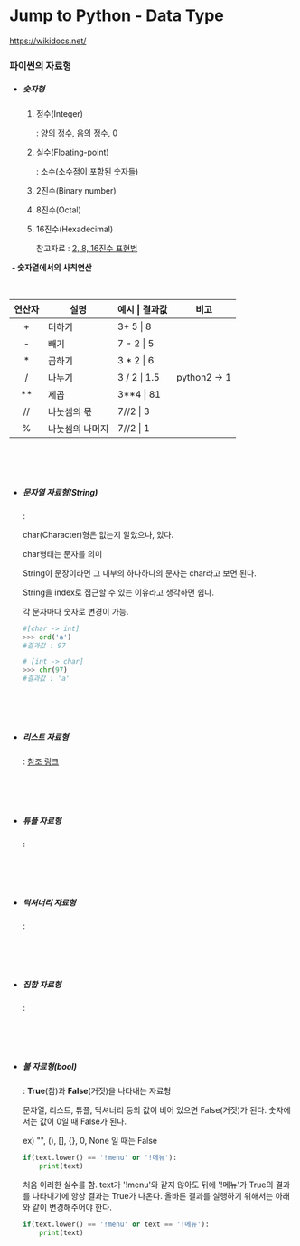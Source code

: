 # Jump to Python - Data Type

https://wikidocs.net/



### 파이썬의 자료형

- ##### 숫자형

  1. 정수(Integer)

     : 양의 정수, 음의 정수, 0

  2. 실수(Floating-point)

     : 소수(소수점이 포함된 숫자들)

  3. 2진수(Binary number)

  4. 8진수(Octal)

  5. 16진수(Hexadecimal)



     참고자료 : [2, 8, 16진수 표현법](https://github.com/TaeJuneJoung/TIL/blob/master/Python/Python200ProblemsForBeginners_1.md#%EC%A7%84%EC%88%98-%ED%91%9C%ED%98%84%EB%B2%95)



​		**- 숫자열에서의 사칙연산**

​		

| 연산자 | 설명            | 예시 \| 결과값 | 비고         |
| :----: | --------------- | -------------- | ------------ |
|   +    | 더하기          | 3+ 5 \| 8      |              |
|   -    | 빼기            | 7 - 2 \| 5     |              |
|   *    | 곱하기          | 3 * 2 \| 6     |              |
|   /    | 나누기          | 3 / 2 \| 1.5   | python2 -> 1 |
|   **   | 제곱            | 3**4 \| 81     |              |
|   //   | 나눗셈의 몫     | 7//2 \| 3      |              |
|   %    | 나눗셈의 나머지 | 7//2 \| 1      |              |

<br><br><br>



- ##### 문자열 자료형(String)

  : 

  char(Character)형은 없는지 알았으나, 있다.

  char형태는 문자를 의미

  String이 문장이라면 그 내부의 하나하나의 문자는 char라고 보면 된다.

  String을 index로 접근할 수 있는 이유라고 생각하면 쉽다.

  각 문자마다 숫자로 변경이 가능.

  ```python
  #[char -> int]
  >>> ord('a')
  #결과값 : 97
  
  # [int -> char]
  >>> chr(97)
  #결과값 : 'a'
  ```



  <br>

  <br>

  <br>

- ##### 리스트 자료형

  : [참조 링크](https://github.com/TaeJuneJoung/TIL/blob/master/Python/Dictionary.md)

  <br>

  <br>

  <br>

- ##### 튜플 자료형

  : 

  <br><br><br>

- ##### 딕셔너리 자료형

  : 

  <br><br><br>

- ##### 집합 자료형

  : 

  <br><br><br>

- ##### 불 자료형(bool)

  : **True**(참)과 **False**(거짓)을 나타내는 자료형

  문자열, 리스트, 튜플, 딕셔너리 등의 값이 비어 있으면 False(거짓)가 된다. 숫자에서는 값이 0일 때 False가 된다.

  ex) "", (), [], {}, 0, None 일 때는 False 



  ```python
  if(text.lower() == '!menu' or '!메뉴'):
      print(text)
  ```

   처음 이러한 실수를 함. text가 '!menu'와 같지 않아도 뒤에 '!메뉴'가 True의 결과를 나타내기에 항상 결과는 True가 나온다. 올바른 결과를 실행하기 위해서는 아래와 같이 변경해주어야 한다.

  ```python
  if(text.lower() == '!menu' or text == '!메뉴'):
      print(text)
  ```

